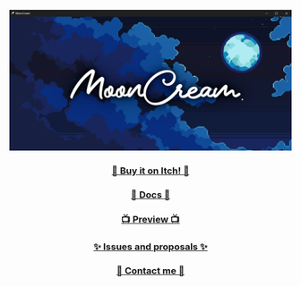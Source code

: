 <div align="center">

![cover](covers/github.png)

### [🚀 Buy it on Itch! 🚀](https://micktk.itch.io/mooncream)

### [📕 Docs 📕](https://micktk.gitbook.io/mooncream)

### [📺 Preview 📺](https://youtu.be/tNcwR4eQVm8)

### [✨ Issues and proposals ✨](https://github.com/MickTK/MoonCream/issues)

### [👀 Contact me 👀](https://bsky.app/profile/mickthekey.bsky.social)

</div>
